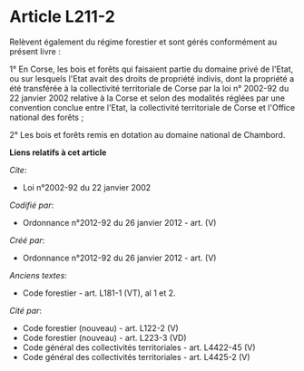 # Article L211-2

Relèvent également du régime forestier et sont gérés conformément au présent livre :

1° En Corse, les bois et forêts qui faisaient partie du domaine privé de l'Etat, ou sur lesquels l'Etat avait des droits de
propriété indivis, dont la propriété a été transférée à la collectivité territoriale de Corse par la loi n° 2002-92 du 22
janvier 2002 relative à la Corse et selon des modalités réglées par une convention conclue entre l'Etat, la collectivité
territoriale de Corse et l'Office national des forêts ;

2° Les bois et forêts remis en dotation au domaine national de Chambord.

**Liens relatifs à cet article**

_Cite_:

  - Loi n°2002-92 du 22 janvier 2002

_Codifié par_:

  - Ordonnance n°2012-92 du 26 janvier 2012 - art. (V)

_Créé par_:

  - Ordonnance n°2012-92 du 26 janvier 2012 - art. (V)

_Anciens textes_:

  - Code forestier - art. L181-1 (VT), al 1 et 2.

_Cité par_:

  - Code forestier (nouveau) - art. L122-2 (V)
  - Code forestier (nouveau) - art. L223-3 (VD)
  - Code général des collectivités territoriales - art. L4422-45 (V)
  - Code général des collectivités territoriales - art. L4425-2 (V)
